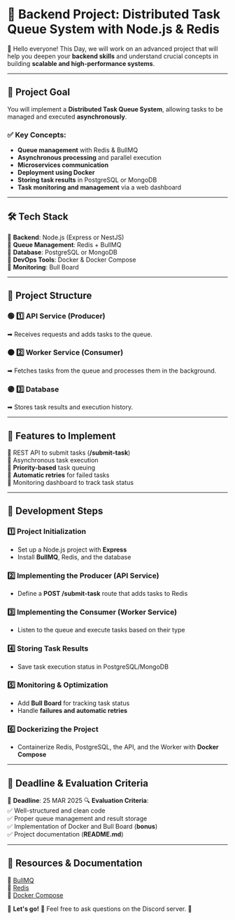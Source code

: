 # 🚀 Backend Project: Distributed Task Queue System with Node.js & Redis

👋 Hello everyone! This Day, we will work on an advanced project that will help you deepen your **backend skills** and understand crucial concepts in building **scalable and high-performance systems**.

---

## 🎯 Project Goal  
You will implement a **Distributed Task Queue System**, allowing tasks to be managed and executed **asynchronously**.

### ✅ Key Concepts:  
- **Queue management** with Redis & BullMQ  
- **Asynchronous processing** and parallel execution  
- **Microservices communication**  
- **Deployment using Docker**  
- **Storing task results** in PostgreSQL or MongoDB  
- **Task monitoring and management** via a web dashboard  

---

## 🛠️ Tech Stack  
📌 **Backend**: Node.js (Express or NestJS)  
📌 **Queue Management**: Redis + BullMQ  
📌 **Database**: PostgreSQL or MongoDB  
📌 **DevOps Tools**: Docker & Docker Compose  
📌 **Monitoring**: Bull Board  

---

## 🔹 Project Structure  

### 🟢 1️⃣ API Service (Producer)  
➡ Receives requests and adds tasks to the queue.  

### 🟠 2️⃣ Worker Service (Consumer)  
➡ Fetches tasks from the queue and processes them in the background.  

### 🟣 3️⃣ Database  
➡ Stores task results and execution history.  

---

## 🚀 Features to Implement  
🔹 REST API to submit tasks (**/submit-task**)  
🔹 Asynchronous task execution  
🔹 **Priority-based** task queuing  
🔹 **Automatic retries** for failed tasks  
🔹 Monitoring dashboard to track task status  

---

## 📌 Development Steps  

### 1️⃣ Project Initialization  
- Set up a Node.js project with **Express**  
- Install **BullMQ**, Redis, and the database  

### 2️⃣ Implementing the Producer (API Service)  
- Define a **POST /submit-task** route that adds tasks to Redis  

### 3️⃣ Implementing the Consumer (Worker Service)  
- Listen to the queue and execute tasks based on their type  

### 4️⃣ Storing Task Results  
- Save task execution status in PostgreSQL/MongoDB  

### 5️⃣ Monitoring & Optimization  
- Add **Bull Board** for tracking task status  
- Handle **failures and automatic retries**  

### 6️⃣ Dockerizing the Project  
- Containerize Redis, PostgreSQL, the API, and the Worker with **Docker Compose**  

---

## 📅 Deadline & Evaluation Criteria  
📆 **Deadline**: 25 MAR 2025 
🔍 **Evaluation Criteria**:  
✅ Well-structured and clean code  
✅ Proper queue management and result storage  
✅ Implementation of Docker and Bull Board (**bonus**)  
✅ Project documentation (**README.md**)  

---

## 📢 Resources & Documentation  
📖 [BullMQ](https://docs.bullmq.io/)  
📖 [Redis](https://redis.io/docs/)  
📖 [Docker Compose](https://docs.docker.com/compose/)  

🎯 **Let's go!** 🚀 Feel free to ask questions on the Discord server. 💬  
